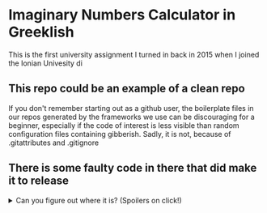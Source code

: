 # Imaginary Numbers Calculator in Greeklish
 This is the first university assignment I turned in back in 2015 when I joined the Ionian Univesity di

## This repo could be an example of a clean repo
 If you don't remember starting out as a github user, the boilerplate files in our repos generated by the frameworks we use can be 
 discouraging for a beginner, especially if the code of interest is less visible than random configuration files containing gibberish.
 Sadly, it is not, because of .gitattributes and .gitignore
 
## There is some faulty code in there that did make it to release
<details>
<summary>Can you figure out where it is? (Spoilers on click!)</summary>
```
	/* LATHOS
	if(secondreal!=0 && secondim!=0)
	*/
    
    // Swsto
	if(secondreal!=0 || secondim!=0)
```
```
	/* LATHOS
	scanf("%c",&keftes);
    if(keftes!='N' && keftes!='Y' && keftes!='n' && keftes!='y'){
		do{
			scanf("%c",&keftes);
		}while(keftes!='N' && keftes!='Y' && keftes!='n' && keftes!='y');
	}
	*/
    
    // Swsto
    scanf("%c",&keftes);
	while(keftes!='N' && keftes!='Y' && keftes!='n' && keftes!='y'){
		scanf("%c",&keftes);
    }
```
</details>
 
